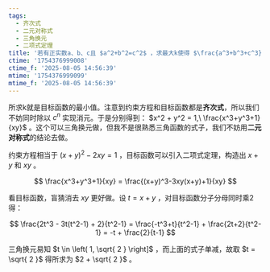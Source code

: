```yaml
---
tags:
  - 齐次式
  - 二元对称式
  - 三角换元
  - 二项式定理
title: '若有正实数a、b、c且 $a^2+b^2=c^2$ ，求最大k使得 $\frac{a^3+b^3+c^3}{abc} \geq k$ 恒成立'
ctime: '1754376999008'
ctime_f: '2025-08-05 14:56:39'
mtime: '1754376999099'
mtime_f: '2025-08-05 14:56:39'
---
```

所求k就是目标函数的最小值。注意到约束方程和目标函数都是**齐次式**，所以我们不妨同时除以 $c^n$ 实现消元。于是分别得到： $x^2 + y^2 = 1,\ \frac{x^3+y^3+1}{xy}$ 。这个可以三角换元做，但我不是很熟悉三角函数的式子，我们不妨用**二元对称式**的结论去做。

约束方程相当于 $(x+y)^2 - 2xy = 1$ ，目标函数可以引入二项式定理，构造出 $x+y$ 和 $xy$ 。

$$
\frac{x^3+y^3+1}{xy} = \frac{(x+y)^3-3xy(x+y)+1}{xy}
$$

看目标函数，盲猜消去 $xy$ 更好做。设 $t = x+y$ ，对目标函数分子分母同时乘2得：

$$
\frac{2t^3 - 3t(t^2-1) + 2}{t^2-1} = \frac{-t^3+t}{t^2-1} + \frac{2t+2}{t^2-1} = -t + \frac{2}{t-1}
$$

三角换元易知 $t \in \left( 1, \sqrt{ 2 } \right]$ ，而上面的式子单减，故取 $t = \sqrt{ 2 }$ 得所求为 $2 + \sqrt{ 2 }$ 。
